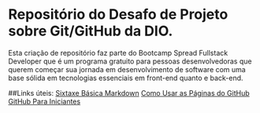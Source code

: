 # Repositório do Desafo de Projeto sobre Git/GitHub da DIO.

Esta criação de repositório faz parte do Bootcamp Spread Fullstack Developer que é um programa gratuito para pessoas desenvolvedoras que querem começar sua jornada em desenvolvimento de software com uma base sólida em tecnologias essenciais em front-end quanto e back-end.

##Links úteis:
[Sixtaxe Básica Markdown](https://www.markdownguide.org/basic-syntax/)
[Como Usar as Páginas do GitHub](https://developer.mozilla.org/pt-BR/docs/Learn/Common_questions/Using_Github_pages)
[GitHub Para Iniciantes](https://developer.mozilla.org/pt-BR/docs/MDN/Contribute/GitHub_beginners)


